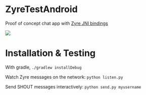 # ZyreTestAndroid
Proof of concept chat app with [Zyre JNI bindings](https://github.com/zeromq/zyre/releases/tag/v1.1.0)

![](https://raw.githubusercontent.com/spro/ZyreTestAndroid/master/screenshot.png)

# Installation & Testing

With gradle, `./gradlew installDebug`

Watch Zyre messages on the network: `python listen.py`

Send SHOUT messages interactively: `python send.py myusername`
